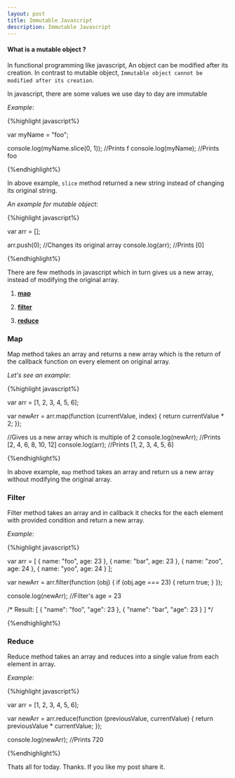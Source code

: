 ```yaml
---
layout: post
title: Immutable Javascript
description: Immutable Javascript
---
```


#### What is a mutable object ?

In functional programming like javascript, An object can be modified after its creation. In contrast to mutable object, `Immutable object cannot be modified after its creation`.

In javascript, there are some values we use day to day are immutable

*Example*:

{%highlight javascript%}

var myName = "foo";

console.log(myName.slice(0, 1)); //Prints f
console.log(myName); //Prints foo

{%endhighlight%}

In above example, `slice` method returned a new string instead of changing its original string.

*An example for mutable object*:

{%highlight javascript%}

var arr = [];

arr.push(0); //Changes its original array
console.log(arr); //Prints [0]

{%endhighlight%}

There are few methods in javascript which in turn gives us a new array, instead of modifying the original array.

1. **[map](https://developer.mozilla.org/en-US/docs/Web/JavaScript/Reference/Global_Objects/Array/map)**

2. **[filter](https://developer.mozilla.org/en-US/docs/Web/JavaScript/Reference/Global_Objects/Array/filter)**

3. **[reduce](https://developer.mozilla.org/en-US/docs/Web/JavaScript/Reference/Global_Objects/Array/reduce)**


### Map

Map method takes an array and returns a new array which is the return of the callback function on every element on original array.

*Let's see an example*:

{%highlight javascript%}

var arr = [1, 2, 3, 4, 5, 6];

var newArr = arr.map(function (currentValue, index) {
  return currentValue * 2;
});

//Gives us a new array which is multiple of 2
console.log(newArr); //Prints [2, 4, 6, 8, 10, 12]
console.log(arr); //Prints [1, 2, 3, 4, 5, 6]

{%endhighlight%}

In above example, `map` method takes an array and return us a new array without modifying the original array.

### Filter

Filter method takes an array and in callback it checks for the each element with provided condition and return a new array.

*Example*:

{%highlight javascript%}

var arr = [
  {
    name: "foo",
    age: 23
  },
  {
    name: "bar",
    age: 23
  },
  {
    name: "zoo",
    age: 24
  },
  {
    name: "yoo",
    age: 24
  }
];

var newArr = arr.filter(function (obj) {
  if (obj.age === 23) {
    return true;
  }
});

console.log(newArr); //Filter's age = 23

/*
Result:
[
  {
    "name": "foo",
    "age": 23
  },
  {
    "name": "bar",
    "age": 23
  }
]
*/

{%endhighlight%}

### Reduce

Reduce method takes an array and reduces into a single value from each element in array.

*Example*:

{%highlight javascript%}

var arr = [1, 2, 3, 4, 5, 6];

var newArr = arr.reduce(function (previousValue, currentValue) {
  return previousValue * currentValue;
});

console.log(newArr); //Prints 720

{%endhighlight%}

Thats all for today. Thanks. If you like my post share it.
